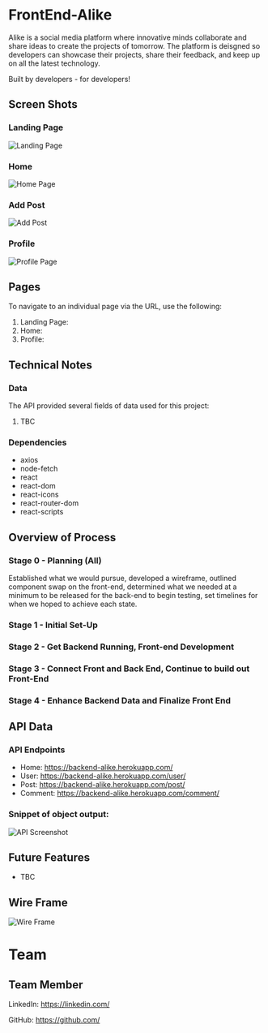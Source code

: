 # FrontEnd-Alike

Alike is a social media platform where innovative minds collaborate and share ideas to create the projects of tomorrow.  The platform is deisgned so developers can showcase their projects, share their feedback, and keep up on all the latest technology.  

Built by developers - for developers!

## Screen Shots

### Landing Page
![Landing Page](./public/image/Home_Page_Screenshot_1.png)

### Home
![Home Page](./public/image/Home_Page_Screenshot_2.png)

### Add Post
![Add Post](./public/image/Home_Page_Screenshot_3.png)

### Profile
![Profile Page](./public/image/Home_Page_Screenshot_5.png)

## Pages

To navigate to an individual page via the URL, use the following:
1) Landing Page:  
2) Home: 
3) Profile:  



## Technical Notes

### Data

The API provided several fields of data used for this project:
1) TBC

### Dependencies
- axios
- node-fetch
- react 
- react-dom
- react-icons
- react-router-dom
- react-scripts

## Overview of Process

### Stage 0 - Planning (All)
Established what we would pursue, developed a wireframe, outlined component swap on the front-end, determined what we needed at a minimum to be released for the back-end to begin testing, set timelines for when we hoped to achieve each state.

### Stage 1 - Initial Set-Up


### Stage 2 - Get Backend Running, Front-end Development


### Stage 3 - Connect Front and Back End, Continue to build out Front-End


### Stage 4 - Enhance Backend Data and Finalize Front End


## API Data

### API Endpoints

- Home: https://backend-alike.herokuapp.com/
- User: https://backend-alike.herokuapp.com/user/
- Post: https://backend-alike.herokuapp.com/post/
- Comment: https://backend-alike.herokuapp.com/comment/

### Snippet of object output:
![API Screenshot](./public/image/Backend_API_Screenshot.png)

## Future Features
- TBC

## Wire Frame 

![Wire Frame](./public/image/Wireframe.png)

# Team 

## **Team Member**
LinkedIn: https://linkedin.com/ 

GitHub: https://github.com/

